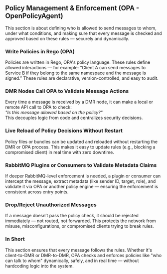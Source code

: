 ## Policy Management & Enforcement (OPA - OpenPolicyAgent)

This section is about defining who is allowed to send messages to whom, under what conditions, and making sure that every message is checked and approved based on these rules — securely and dynamically.

### Write Policies in Rego (OPA)

Policies are written in Rego, OPA's policy language. These rules define allowed interactions — for example: “Client A can send messages to Service B if they belong to the same namespace and the message is signed.” These rules are declarative, version-controlled, and easy to audit.

### DMR Nodes Call OPA to Validate Message Actions

Every time a message is received by a DMR node, it can make a local or remote API call to OPA to check:  
*"Is this message allowed based on the policy?"*  
This decouples logic from code and centralizes security decisions.

### Live Reload of Policy Decisions Without Restart

Policy files or bundles can be updated and reloaded without restarting the DMR or OPA process. This makes it easy to update rules (e.g., blocking a compromised client) in real time with zero downtime.

### RabbitMQ Plugins or Consumers to Validate Metadata Claims

If deeper RabbitMQ-level enforcement is needed, a plugin or consumer can intercept the message, extract metadata (like sender ID, target, role), and validate it via OPA or another policy engine — ensuring the enforcement is consistent across entry points.

### Drop/Reject Unauthorized Messages

If a message doesn’t pass the policy check, it should be rejected immediately — not routed, not forwarded. This protects the network from misuse, misconfigurations, or compromised clients trying to break rules.

### In Short

This section ensures that every message follows the rules. Whether it's client-to-DMR or DMR-to-DMR, OPA checks and enforces policies like "who can talk to whom" dynamically, safely, and in real time — without hardcoding logic into the system.
